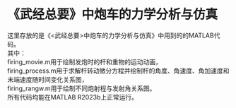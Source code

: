 # 《武经总要》中炮车的力学分析与仿真 
这里存放的是《<武经总要>中炮车的力学分析与仿真》中用到的的MATLAB代码。  
其中：  
firing_movie.m用于绘制发炮时的杆和重物的运动动画，  
firing_process.m用于求解杆转动微分方程并绘制杆的角度、角速度、角加速度和末端速度随时间变化关系图，  
firing_rangw.m用于绘制不同炮射程与发射角关系图。  
所有代码均能在MATLAB R2023b上正常运行。
